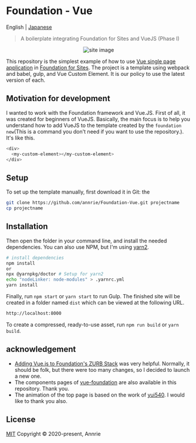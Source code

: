 # Foundation - Vue

English | [Japanese](./README.ja.md)

> A boilerplate integrating Foundation for Sites and VueJS (Phase I)

<p align="center"><img src="https://user-images.githubusercontent.com/5172584/78217125-567c8780-74f6-11ea-8f2e-7617163a9bc1.png" alt="site image"></p>

This repository is the simplest example of how to use [Vue single page application](https://jp.vuejs.org) in [Foundation for Sites](https://get.foundation/sites/docs/). The project is a template using webpack and babel, gulp, and Vue Custom Element. It is our policy to use the latest version of each.

## Motivation for development

I wanted to work with the Foundation framework and Vue.JS.
First of all, it was created for beginners of VueJS. Basically, the main focus is to help you understand how to add VueJS to the template created by the `foundation new`(This is a command you don't need if you want to use the repository.).
It's like this.

```bash
<div>
  <my-custom-element></my-custom-element>
</div>
```

## Setup

To set up the template manually, first download it in Git: the

```bash {.copy}
git clone https://github.com/annrie/Foundation-Vue.git projectname
cp projectname
```

## Installation

Then open the folder in your command line, and install the needed dependencies.
You can also use NPM, but I'm using [yarn2](https://yarnpkg.com/getting-started/install).

```bash
# install dependencies
npm install
or
npx @yarnpkg/doctor # Setup for yarn2
echo "nodeLinker: node-modules" > .yarnrc.yml
yarn install
```

Finally, run `npm start` or `yarn start` to run Gulp. The finished site will be created in a folder named `dist` which can be viewed at the following URL.

```bash
http://localhost:8000
```

To create a compressed, ready-to-use asset, run `npm run build` or `yarn build`.

## acknowledgement

- [Adding Vue.js to Foundation's ZURB Stack](https://zendev.com/2018/04/18/adding-vue-files-to-foundation-template.html) was very helpful. Normally, it should be folk, but there were too many changes, so I decided to launch a new one.
- The components pages of [vue-foundation](https://github.com/vue-foundation/vue-foundation) are also available in this repository. Thank you.
- The animation of the top page is based on the work of [yui540](https://twitter.com/yui540). I would like to thank you also.

## License

[MIT](https://github.com/annrie/Foundation-Vue/blob/master/LICENSE)
Copyright &copy; 2020-present, Annrie

